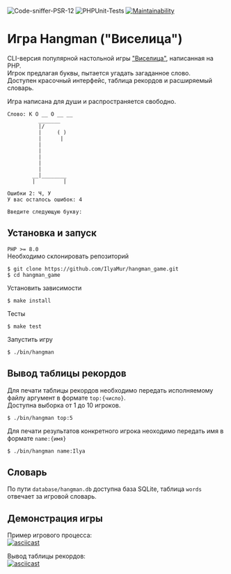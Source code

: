 ![Code-sniffer-PSR-12](https://github.com/ilyamur/hangman_game/actions/workflows/codesniffer-lint.yml/badge.svg)
![PHPUnit-Tests](https://github.com/ilyamur/hangman_game/actions/workflows/unit-tests.yml/badge.svg)
[![Maintainability](https://api.codeclimate.com/v1/badges/d9d6eb7f1e4a7f4c5d3e/maintainability)](https://codeclimate.com/github/IlyaMur/hangman_game/maintainability)

# Игра Hangman ("Виселица")

CLI-версия популярной настольной игры  ["Виселица"](https://ru.wikipedia.org/wiki/Виселица_(игра)), написанная на PHP.  
Игрок предлагая буквы, пытается угадать загаданное слово.  
Доступен красочный интерфейс, таблица рекордов и расширяемый словарь.  

Игра написана для души и распространяется свободно.

```console
Слово: К О __ О __ __
          _______
          |/
          |     ( )
          |      |
          |
          |
          |
          |
          |
        __|________
        |         |

Ошибки 2: Ч, У
У вас осталось ошибок: 4

Введите следующую букву:
```

## Установка и запуск

`PHP >= 8.0`  
Необходимо склонировать репозиторий

    $ git clone https://github.com/IlyaMur/hangman_game.git  
    $ cd hangman_game

Установить зависимости

    $ make install

Тесты

    $ make test

Запустить игру

    $ ./bin/hangman


## Вывод таблицы рекордов

Для печати таблицы рекордов необходимо передать исполняемому файлу аргумент в формате `top:{число}`.  
Доступна выборка от 1 до 10 игроков.

    $ ./bin/hangman top:5

Для печати результатов конкретного игрока неоходимо передать имя в формате `name:{имя}`

    $ ./bin/hangman name:Ilya

## Словарь

По пути `database/hangman.db` доступна база SQLite, таблица `words` отвечает за игровой словарь.

## Демонстрация игры

Пример игрового процесса:  
[![asciicast](https://asciinema.org/a/fCD7RcXZKIGs9BqWjkacloLDE.svg)](https://asciinema.org/a/fCD7RcXZKIGs9BqWjkacloLDE)

Вывод таблицы рекордов:  
[![asciicast](https://asciinema.org/a/FZpvlkH6mwJQ1W8Nc4TLuM7Yf.svg)](https://asciinema.org/a/FZpvlkH6mwJQ1W8Nc4TLuM7Yf)
